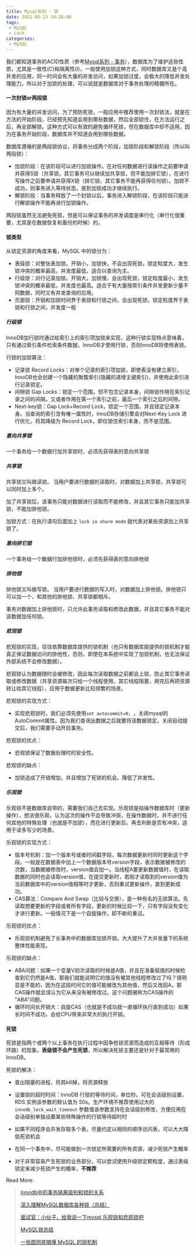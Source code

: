 ```yaml
---
title: Mysql系列 - 锁
date: 2021-05-23 14:28:06
tags:
 - MySQL
 - Lock
categories:
 - MySQL
---
```


我们都知道事务的ACID性质（参考[Mysql系列 - 事务](https://runnerliu.github.io/2017/08/28/mysqltransaction/)），数据库为了维护这些性质，尤其是一致性(C)和隔离性(I)，一般使用加锁这种方式，同时数据库又是个高并发的应用，同一时间会有大量的并发访问，如果加锁过度，会极大的降低并发处理能力。所以对于加锁的处理，可以说就是数据库对于事务处理的精髓所在。

#### 一次封锁or两段锁

因为有大量的并发访问，为了预防死锁，一般应用中推荐使用一次封锁法，就是在方法的开始阶段，已经预先知道会用到哪些数据，然后全部锁住，在方法运行之后，再全部解锁。这种方式可以有效的避免循环死锁，但在数据库中却不适用，因为在事务开始阶段，数据库并不知道会用到哪些数据。

数据库遵循的是两段锁协议，将事务分成两个阶段，加锁阶段和解锁阶段（所以叫两段锁）：

- 加锁阶段：在该阶段可以进行加锁操作。在对任何数据进行读操作之前要申请并获得S锁（共享锁，其它事务可以继续加共享锁，但不能加排它锁），在进行写操作之前要申请并获得X锁（排它锁，其它事务不能再获得任何锁）。加锁不成功，则事务进入等待状态，直到加锁成功才继续执行。
- 解锁阶段：当事务释放了一个封锁以后，事务进入解锁阶段，在该阶段只能进行解锁操作不能再进行加锁操作。

两段锁虽然无法避免死锁，但是可以保证事务的并发调度是串行化（串行化很重要，尤其是在数据恢复和备份的时候）的。

#### 锁类型

从锁定资源的角度来看，MySQL 中的锁分为：

- 表级锁：对整张表加锁。开销小，加锁快，不会出现死锁，锁定粒度大，发生锁冲突的概率最高，并发度最低。适合以查询为主。
- 行级锁：对行记录加锁。开销大，加锁慢，会出现死锁，锁定粒度最小，发生锁冲突的概率最低，并发度也最高。适合于有大量按索引条件并发更新少量不同数据，同时又有并发查询的应用。
- 页面锁：开销和加锁时间界于表锁和行锁之间，会出现死锁，锁定粒度界于表锁和行锁之间，并发度一般

##### 行级锁

InnoDB加行锁时通过给索引上的索引项加锁来实现，这种行锁实现特点意味着，只有通过索引条件检索条件数据，InnoDB才使用行锁，否则InnoDB将使用表锁。

行锁的加锁算法：

- 记录锁 Record Locks：对单个记录的索引项加锁，即使表没有建立索引，InnoDB也会创建一个隐藏的聚簇索引(隐藏的递增主键索引)，并使用此索引进行记录锁定。
- 间隙锁 Gap Locks：锁定一个范围，但不包含记录本身，间隙锁作用在索引记录之间的间隔，又或者作用在第一个索引之前，最后一个索引之后的间隙。
- Next-key锁：Gap Lock+Record Lock，锁定一个范围，并且锁定记录本身。当查询的索引含有唯一属性时，InnoDB存储引擎会对Next-Key Lock 进行优化，将其降级为 Record Lock，即仅锁住索引本身，而不是范围。

##### 意向共享锁

一个事务给一个数据行加共享锁时，必须先获得表的意向共享锁

##### 共享锁

共享锁又叫做读锁。 当用户要进行数据的读取时，对数据加上共享锁，共享锁可以同时加上多个。

加了共享锁后，该事务只能对数据进行读取而不能修改，并且其它事务只能加共享锁，不能加排他锁。

加锁方式：在执行语句后面加上 `lock in share mode` 就代表对某些资源加上共享锁了。

##### 意向排它锁

一个事务给一个数据行加排他锁时，必须先获得表的意向排他锁

##### 排他锁

排他锁又叫做写锁。 当用户要进行数据的写入时，对数据加上排他锁。排他锁只可以加一个，和其他的排他锁、共享锁都相斥。

事务对数据加上排他锁时，只允许此事务读取和修改此数据，并且其它事务不能对该数据加任何锁。

##### 悲观锁

悲观锁的实现，往往依靠数据库提供的锁机制（也只有数据库层提供的锁机制才能真正保证数据访问的排他性，否则，即使在本系统中实现了加锁机制，也无法保证外部系统不会修改数据）。

悲观锁认为数据随时会被修改，因此每次读取数据之前都会上锁，防止其它事务读取或修改数据（共享资源每次只给一个线程使用，其它线程阻塞，用完后再把资源转让给其它线程），应用于数据更新比较频繁的场景。

悲观锁的实现方式：

- 实现悲观锁时，我们必须先使用`set autocommit=0; `，关闭mysql的AutoCommit属性。因为我们查询出数据之后就要将该数据锁定，关闭自动提交后，我们需要手动开启事务。

悲观锁的优点：

- 悲观锁保证了数据处理时的安全性。

悲观锁的缺点：

- 加锁造成了开销增加，并且增加了死锁的机会。降低了并发性。

##### 乐观锁

乐观锁不是数据库自带的，需要我们自己去实现。乐观锁是指操作数据库时（更新操作），想法很乐观，认为这次的操作不会导致冲突，在操作数据时，并不进行任何其他的特殊处理（也就是不加锁），而在进行更新后，再去判断是否有冲突，适用于读多写少的场景。

乐观锁的实现方式：

- 版本号机制：加一个版本号或者时间戳字段，每次数据更新时同时更新这个字段。一般是在数据表中加上一个数据版本号version字段，表示数据被修改的次数，当数据被修改时，version值会加一。当线程A要更新数据值时，在读取数据的同时也会读取version值，在提交更新时，若刚才读取到的version值为当前数据库中的version值相等时才更新，否则重试更新操作，直到更新成功。
- CAS算法：Compare And Swap（比较与交换），是一种有名的无锁算法。先读取想要更新的字段或者所有字段，更新的时候比较一下，只有字段没有变化才进行更新。一般情况下是一个自旋操作，即不断的重试。

乐观锁的优点：

- 乐观锁机制避免了长事务中的数据库加锁开销，大大提升了大并发量下的系统整体性能表现。

乐观锁的缺点：

- ABA问题：如果一个变量V初次读取的时候是A值，并且在准备赋值的时候检查到它仍然是A值，那我们就能说明它的值没有被其他线程修改过了吗？很明显是不能的，因为在这段时间它的值可能被改为其他值，然后又改回A，那CAS操作就会误认为它从来没有被修改过。这个问题被称为CAS操作的 "ABA"问题。
- 循环时间长开销大：自旋CAS（也就是不成功就一直循环执行直到成功）如果长时间不成功，会给CPU带来非常大的执行开销。

#### 死锁

死锁是指两个或两个以上事务在执行过程中因争抢锁资源而造成的互相等待（形成环路）的现象。**表级锁不会产生死锁**，所以解决死锁主要还是针对于最常用的InnoDB。

死锁的解决：

- 查出阻塞的进程，将其kill掉，将资源释放

- 设置锁的超时时间：InnoDB 行锁的等待时间，单位秒。可在会话级别设置，RDS 实例该参数的默认值为 50s。生产环境不推荐使用过大的 `innodb_lock_wait_timeout` 参数值该参数支持在会话级别修改，方便应用在会话级别单独设置某些特殊操作的行锁等待超时时

- 如果不同程序会并发存取多个表，尽量约定以相同的顺序访问表，可以大大降低死锁机会

- 在同一个事务中，尽可能做到一次锁定所需要的所有资源，减少死锁产生概率

- 对于非常容易产生死锁的业务部分，可以尝试使用升级锁定颗粒度，通过表级锁定来减少死锁产生的概率，**不推荐**



Read More:

> [Innodb中的事务隔离级别和锁的关系](https://tech.meituan.com/2014/08/20/innodb-lock.html)
>
> [深入理解MySQL数据库各种锁（总结）](https://www.jianshu.com/p/4f2311f38040)
>
> [面试官：小伙子，给我说一下mysql 乐观锁和悲观锁吧](https://segmentfault.com/a/1190000022839728)
>
> [MySQL锁总结](https://zhuanlan.zhihu.com/p/29150809)
>
> [一张图彻底搞懂 MySQL 的锁机制](https://learnku.com/articles/39212?order_by=vote_count&)